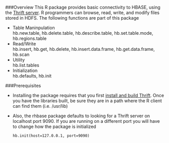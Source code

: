###Overview
This R package provides basic connectivity to HBASE, using the [Thrift server](http://thrift.apache.org/). R programmers can browse, read, write, and modify files stored in HDFS. The following functions are part of this package

* Table Maninpulation <br>
        hb.new.table, hb.delete.table, hb.describe.table, hb.set.table.mode, hb.regions.table
* Read/Write <br>
        hb.insert, hb.get, hb.delete, hb.insert.data.frame, hb.get.data.frame, hb.scan
* Utility <br>
        hb.list.tables
* Initialization <br>
        hb.defaults, hb.init

###Prerequisites
* Installing the package requires that you first [install and build Thrift](http://wiki.apache.org/thrift/ThriftInstallation).  Once you have the libraries built, be sure they are in a path where the R client can find them  (i.e. /usr/lib)
* Also, the rhbase package defaults to looking for a Thrift server on localhost port 9090.  If you are running on a  different port you will have to change how the package is initialized

    `hb.init(host=127.0.0.1, port=9090)`
